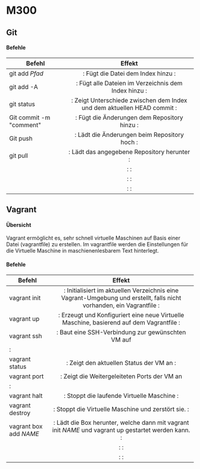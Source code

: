 M300
====

## Git

#### Befehle

| Befehl                       | Effekt                         |
| ---------------------------- |:------------------------------:|
| git add *Pfad* |: Fügt die Datei dem Index hinzu :|
| git add -A |: Fügt alle Dateien im Verzeichnis dem Index hinzu :|
| git status   |: Zeigt Unterschiede zwischen dem Index und dem aktuellen HEAD commit :|
| Git commit -m "comment"   |: Fügt die Änderungen dem Repository hinzu :|
| Git push  |: Lädt die Änderungen beim Repository hoch  :|
|  git pull  |: Lädt das angegebene Repository herunter :|
|    |: :|
|    |: :|
|    |: :|


## Vagrant

#### Übersicht

Vagrant ermöglicht es, sehr schnell virtuelle Maschinen auf Basis einer Datei (vagrantfile) zu erstellen. Im vagrantfile werden die Einstellungen für die Virtuelle Maschine in maschienenlesbarem Text hinterlegt.


#### Befehle

| Befehl                       | Effekt                         |
| ---------------------------- |:------------------------------:|
| vagrant init |: Initialisiert im aktuellen Verzeichnis eine Vagrant-Umgebung und erstellt, falls nicht vorhanden, ein Vagrantfile :|
| vagrant up |: Erzeugt und Konfiguriert eine neue Virtuelle Maschine, basierend auf dem Vagrantfile :|
| vagrant ssh |: Baut eine SSH-Verbindung zur gewünschten VM auf
 :|
| vagrant status |: Zeigt den aktuellen Status der VM an :|
| vagrant port |: Zeigt die Weitergeleiteten Ports der VM an
 :|
| vagrant halt |: Stoppt die laufende Virtuelle Maschine :|
| vagrant destroy |: Stoppt die Virtuelle Maschine und zerstört sie. :|
| vagrant box add *NAME* |: Lädt die Box herunter, welche dann mit vagrant init *NAME* und vagrant up gestartet werden kann. :|
|  |:  :|
|  |:  :|